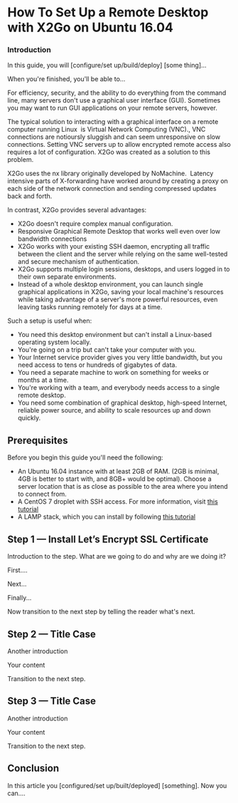 # How To Set Up a Remote Desktop with X2Go on Ubuntu 16.04

### Introduction

In this guide, you will [configure/set up/build/deploy] [some thing]...

When you're finished, you'll be able to...

For efficiency, security, and the ability to do everything from the command line, many servers don't use a graphical user interface (GUI).
Sometimes you may want to run GUI applications on your remote servers, however.

The typical solution to interacting with a graphical interface on a remote computer running Linux  is Virtual Network Computing (VNC)., VNC connections are notioursly sluggish and can seem unresponsive on slow connections. Setting VNC servers up to allow encrypted remote access also requires a lot of configuration. X2Go was created as a solution to this problem.

X2Go uses the nx library originally developed by NoMachine. 
Latency intensive parts of X-forwarding have worked around by creating a proxy on each side of the network connection and sending compressed updates back and forth.

In contrast, X2Go provides several advantages:
- X2Go doesn't require complex manual configuration.
- Responsive Graphical Remote Desktop that works well even over low bandwidth connections
- X2Go works with your existing SSH daemon, encrypting all traffic between the client and the server while relying on the same well-tested and secure mechanism of authentication.
- X2Go supports multiple login sessions, desktops, and users logged in to their own separate environments.
- Instead of a whole desktop environment, you can launch single graphical applications in X2Go, saving your local machine's resources while taking advantage of a server's more powerful resources, even leaving tasks running remotely for days at a time.

Such a setup is useful when:

- You need this desktop environment but can't install a Linux-based operating system locally.
- You're going on a trip but can't take your computer with you.
- Your Internet service provider gives you very little bandwidth, but you need access to tens or hundreds of gigabytes of data.
- You need a separate machine to work on something for weeks or months at a time.
- You're working with a team, and everybody needs access to a single remote desktop.
- You need some combination of graphical desktop, high-speed Internet, reliable power source, and ability to scale resources up and down quickly.


## Prerequisites

Before you begin this guide you'll need the following:

- An Ubuntu 16.04 instance with at least 2GB of RAM. (2GB is minimal, 4GB is better to start with, and 8GB+ would be optimal). Choose a server location that is as close as possible to the area where you intend to connect from.
-   A CentOS 7 droplet with SSH access. For more information, visit [this tutorial](https://www.digitalocean.com/community/tutorials/initial-server-setup-with-centos-7)
-   A LAMP stack, which you can install by following [this tutorial](https://www.digitalocean.com/community/tutorials/how-to-install-linux-apache-mysql-php-lamp-stack-on-centos-7)

## Step 1 — Install Let’s Encrypt SSL Certificate

Introduction to the step. What are we going to do and why are we doing it?

First....

Next...

Finally...

Now transition to the next step by telling the reader what's next.

## Step 2 — Title Case

Another introduction

Your content

Transition to the next step.

## Step 3 — Title Case

Another introduction

Your content

Transition to the next step.

## Conclusion

In this article you [configured/set up/built/deployed] [something]. Now you can....
